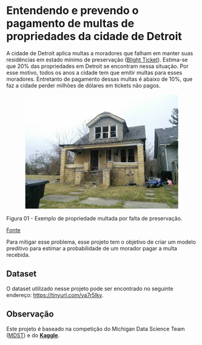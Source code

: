 # Entendendo e prevendo o pagamento de multas de propriedades da cidade de Detroit
A cidade de Detroit aplica multas a moradores que falham em manter suas residências em estado mínimo de preservação ([Blight Ticket](https://midas.umich.edu/wp-content/uploads/sites/3/2017/09/understanding-blight-ticket.pdf)). Estima-se que 20% das propriedades em Detroit se encontram nessa situação. Por esse motivo, todos os anos a cidade tem que emitir multas para esses moradores. Entretanto de pagamento dessas multas é abaixo de 10%, que faz a cidade perder milhões de dólares em tickets não pagos.

<p align="center">
    <img src='blight_ticket.png' width = '80%'/>
</p> 

Figura 01 - Exemplo de propriedade multada por falta de preservação.
<p align="center">
    
[Fonte](https://www.semanticscholar.org/paper/Understanding-Blight-Ticket-Compliance-in-Detroit-Jalli-Rauh/3e3c703146c295fd89345449ec13ac7ac12fa53e)

</p> 

Para mitigar esse problema, esse projeto tem o objetivo de criar um modelo preditivo para estimar a probabilidade de um morador pagar a multa recebida.

## Dataset
O dataset utilizado nesse projeto pode ser encontrado no seguinte endereço: https://tinyurl.com/ya7r5lky.

## Observação
Este projeto é baseado na competição do Michigan Data Science Team ([MDST](https://tinyurl.com/y88gvsam)) e do **[Kaggle](https://tinyurl.com/ycao9u6w)**.

